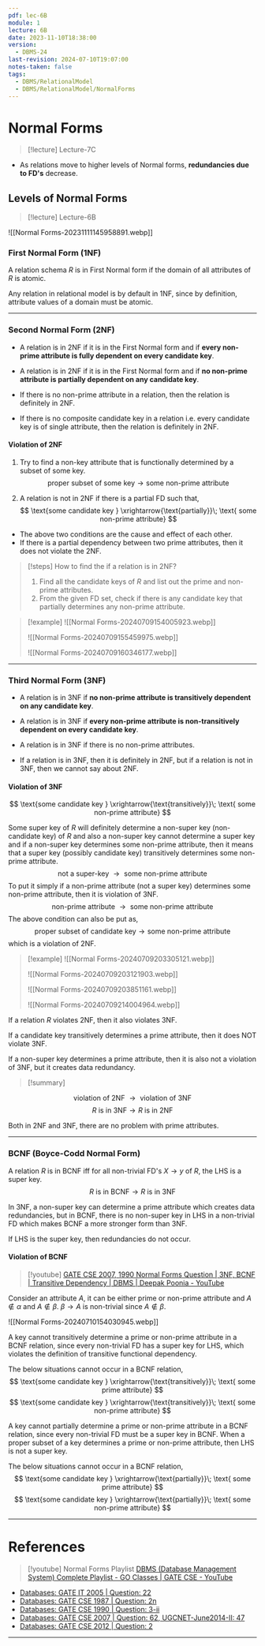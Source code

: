 ```yaml
---
pdf: lec-6B
module: 1
lecture: 6B
date: 2023-11-10T18:38:00
version:
  - DBMS-24
last-revision: 2024-07-10T19:07:00
notes-taken: false
tags:
  - DBMS/RelationalModel
  - DBMS/RelationalModel/NormalForms
---
```

# Normal Forms

> [!lecture] Lecture-7C

- As relations move to higher levels of Normal forms, **redundancies due to FD's** decrease.

## Levels of Normal Forms
> [!lecture] Lecture-6B

![[Normal Forms-20231111145958891.webp]]
### First Normal Form (1NF)

A relation schema $R$ is in First Normal form if the domain of all attributes of $R$ is atomic.

Any relation in relational model is by default in 1NF, since by definition, attribute values of a domain must be atomic.

----
### Second Normal Form (2NF)

- A relation is in 2NF if it is in the First Normal form and if **every non-prime attribute is fully dependent on every candidate key**.
- A relation is in 2NF if it is in the First Normal form and if **no non-prime attribute is partially dependent on any candidate key**.

- If there is no non-prime attribute in a relation, then the relation is definitely in 2NF.
- If there is no composite candidate key in a relation i.e. every candidate key is of single attribute, then the relation is definitely in 2NF.

#### Violation of 2NF

1. Try to find a non-key attribute that is functionally determined by a subset of some key.
$$
\text{proper subset of some key} \rightarrow \text{some non-prime attribute}
$$

2. A relation is not in 2NF if there is a partial FD such that,
$$
\text{some candidate key } \xrightarrow{\text{partially}}\; \text{ some non-prime attribute} 
$$

- The above two conditions are the cause and effect of each other.
- If there is a partial dependency between two prime attributes, then it does not violate the 2NF.

> [!steps]   How to find the if a relation is in 2NF? 
> 1. Find all the candidate keys of $R$ and list out the prime and non-prime attributes.
> 2. From the given FD set, check if there is any candidate key that partially determines any non-prime attribute.

> [!example] 
> ![[Normal Forms-20240709154005923.webp]]
> 
> ![[Normal Forms-20240709155459975.webp]]
> 
> ![[Normal Forms-20240709160346177.webp]]

---
### Third Normal Form (3NF)

- A relation is in 3NF if **no non-prime attribute is transitively dependent on any candidate key**.
- A relation is in 3NF if **every non-prime attribute is non-transitively dependent on every candidate key**.

- A relation is in 3NF if there is no non-prime attributes.
- If a relation is in 3NF, then it is definitely in 2NF, but if a relation is not in 3NF, then we cannot say about 2NF.

#### Violation of 3NF
$$
\text{some candidate key } \xrightarrow{\text{transitively}}\; \text{ some non-prime attribute} 
$$

Some super key of $R$ will definitely determine a non-super key (non-candidate key) of $R$ and also a non-super key cannot determine a super key and if a non-super key determines some non-prime attribute, then it means that a super key (possibly candidate key) transitively determines some non-prime attribute.
$$
\text{not a super-key } \rightarrow \text{ some non-prime attribute}
$$
To put it simply if a non-prime attribute (not a super key) determines some non-prime attribute, then it is violation of 3NF.
$$
\text{non-prime attribute } \rightarrow \text{ some non-prime attribute}
$$
The above condition can also be put as,
$$
\text{proper subset of candidate key} \to \text{some non-prime attribute}
$$
which is a violation of 2NF.

> [!example] 
> ![[Normal Forms-20240709203305121.webp]]
> 
> ![[Normal Forms-20240709203121903.webp]]
> 
> ![[Normal Forms-20240709203851161.webp]]
> 
> ![[Normal Forms-20240709214004964.webp]]

If a relation $R$ violates 2NF, then it also violates 3NF.

If a candidate key transitively determines a prime attribute, then it does NOT violate 3NF.

If a non-super key determines a prime attribute, then it is also not a violation of 3NF, but it creates data redundancy.

> [!summary] 

$$
\text{violation of 2NF } \rightarrow \text{ violation of 3NF}
$$
$$
R\text{ is in 3NF} \rightarrow R \text{ is in 2NF}
$$

Both in 2NF and 3NF, there are no problem with prime attributes.

---
### BCNF (Boyce-Codd Normal Form)

A relation $R$ is in BCNF iff for all non-trivial FD's $X \rightarrow y$ of $R$, the LHS is a super key.
$$
R\text{ is in BCNF} \rightarrow R \text{ is in 3NF}
$$

In 3NF, a non-super key can determine a prime attribute which creates data redundancies, but in BCNF,  there is no non-super key in LHS in a non-trivial FD which makes BCNF a more stronger form than 3NF.

If LHS is the super key, then redundancies do not occur.

#### Violation of BCNF

> [!youtube] [GATE CSE 2007, 1990 Normal Forms Question | 3NF, BCNF | Transitive Dependency | DBMS | Deepak Poonia - YouTube](https://www.youtube.com/watch?v=xqIm-Y3oVDk)

Consider an attribute $A$, it can be either prime or non-prime attribute and $A \not\in \alpha$ and $A \not\in \beta$. $\beta \to A$ is non-trivial since $A \not\in \beta$.

![[Normal Forms-20240710154030945.webp]]

A key cannot transitively determine a prime or non-prime attribute in a BCNF relation, since every non-trivial FD has a super key for LHS, which violates the definition of transitive functional dependency.

The below situations cannot occur in a BCNF relation,
$$
\text{some candidate key } \xrightarrow{\text{transitively}}\; \text{ some prime attribute} 
$$
$$
\text{some candidate key } \xrightarrow{\text{transitively}}\; \text{ some non-prime attribute} 
$$

A key cannot partially determine a prime or non-prime attribute in a BCNF relation, since every non-trivial FD must be a super key in BCNF. When a proper subset of a key determines a prime or non-prime attribute, then LHS is not a super key.

The below situations cannot occur in a BCNF relation,
$$
\text{some candidate key } \xrightarrow{\text{partially}}\; \text{ some prime attribute} 
$$
$$
\text{some candidate key } \xrightarrow{\text{partially}}\; \text{ some non-prime attribute} 
$$

---
# References

> [!youtube] Normal Forms Playlist
> [DBMS (Database Management System) Complete Playlist - GO Classes | GATE CSE - YouTube](https://www.youtube.com/playlist?list=PLIPZ2_p3RNHhUXFx03wy3uFeCXRw6qlm8)

- [Databases: GATE IT 2005 | Question: 22](https://gateoverflow.in/3767/gate-it-2005-question-22)
- [Databases: GATE CSE 1987 | Question: 2n](https://gateoverflow.in/80609/gate-cse-1987-question-2n)
- [Databases: GATE CSE 1990 | Question: 3-ii](https://gateoverflow.in/84054/gate-cse-1990-question-3-ii)
- [Databases: GATE CSE 2007 | Question: 62, UGCNET-June2014-II: 47](https://gateoverflow.in/1260/gate-cse-2007-question-62-ugcnet-june2014-ii-47)
- [Databases: GATE CSE 2012 | Question: 2](https://gateoverflow.in/34/gate-cse-2012-question-2)

---